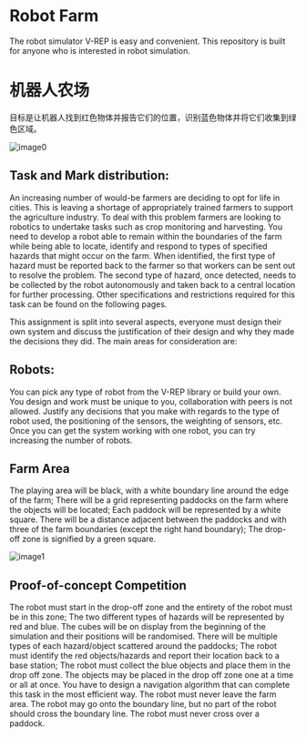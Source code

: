 # Robot Farm
The robot simulator V-REP is easy and convenient. 
This repository is built for anyone who is interested in robot simulation.

# 机器人农场
 目标是让机器人找到红色物体并报告它们的位置，识别蓝色物体并将它们收集到绿色区域。

![image0](https://github.com/WoDingshengli/Robot-Farm/blob/master/Farmpicture.png)

## Task and Mark distribution:
An increasing number of would-be farmers are deciding to opt for life in cities. This is leaving a shortage of appropriately trained farmers to support the agriculture industry. To deal with this problem farmers are looking to robotics to undertake tasks such as crop monitoring and harvesting. 
You need to develop a robot able to remain within the boundaries of the farm while being able to locate, identify and respond to types of specified hazards that might occur on the farm. When identified, the first type of hazard must be reported back to the farmer so that workers can be sent out to resolve the problem. The second type of hazard, once detected, needs to be collected by the robot autonomously and taken back to a central location for further processing. Other specifications and restrictions required for this task can be found on the following pages.

This assignment is split into several aspects, everyone must design their own system and discuss the justification of their design and why they made the decisions they did. The main areas for consideration are:

## Robots:
You can pick any type of robot from the V-REP library or build your own. You design and work must be unique to you, collaboration with peers is not allowed. Justify any decisions that you make with regards to the type of robot used, the positioning of the sensors, the weighting of sensors, etc. Once you can get the system working with one robot, you can try increasing the number of robots. 

## Farm Area
The playing area will be black, with a white boundary line around the edge of the farm;
There will be a grid representing paddocks on the farm where the objects will be located;
Each paddock will be represented by a white square. There will be a distance adjacent  between the paddocks and with three of the farm boundaries (except the right hand boundary);
The drop-off zone is signified by a green square.

![image1](https://github.com/WoDingshengli/Robot-Farm/blob/master/Farm.png)

## Proof-of-concept Competition
The robot must start in the drop-off zone and the entirety of the robot must be in this zone;
The two different types of hazards will be represented by red and blue. The cubes will be on display from the beginning of the simulation and their positions will be randomised.
There will be multiple types of each hazard/object scattered around the paddocks;
The robot must identify the red objects/hazards and report their location back to a base station;
The robot must collect the blue objects and place them in the drop off zone. The objects may be placed in the drop off zone one at a time or all at once. You have to design a navigation algorithm that can complete this task in the most efficient way. 
The robot must never leave the farm area. The robot may go onto the boundary line, but no part of the robot should cross the boundary line.
The robot must never cross over a paddock. 
